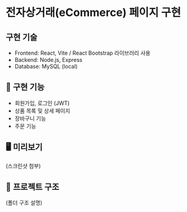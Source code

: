 # 전자상거래(eCommerce) 페이지 구현

## 구현 기술

- Frontend: React, Vite / React Bootstrap 라이브러리 사용
- Backend: Node.js, Express
- Database: MySQL (local)

## 🔐 구현 기능

- 회원가입, 로그인 (JWT)
- 상품 목록 및 상세 페이지
- 장바구니 기능
- 주문 기능

## 🖥️ 미리보기

(스크린샷 첨부)

## 📂 프로젝트 구조

(폴더 구조 설명)
